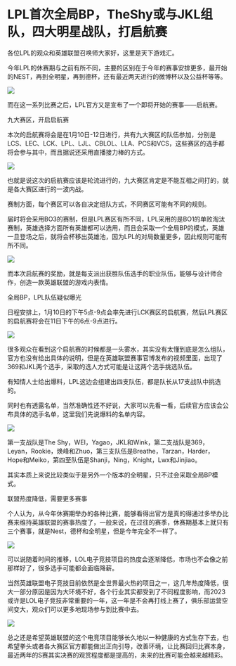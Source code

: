 # LPL首次全局BP，TheShy或与JKL组队，四大明星战队，打启航赛

各位LPL的观众和英雄联盟召唤师大家好，这里是天下游戏汇。

今年LPL的休赛期与之前有所不同，主要的区别在于今年的赛事安排更多，最开始的NEST，再到全明星，再到德杯，还有最近两天进行的微博杯以及公益杯等等。

![](https://inews.gtimg.com/news_bt/OTXRLrYaquryipHEvVbg30dnV5gl11s5tNF2ndVEn3QCQAA/1000)

而在这一系列比赛之后，LPL官方又是宣布了一个即将开始的赛事——启航赛。

九大赛区，开启启航赛

本次的启航赛将会是在1月10日-12日进行，共有九大赛区的队伍参加，分别是LCS、LEC、LCK、LPL、LJL、CBLOL、LLA、PCS和VCS，这些赛区的选手都将会参与其中，而且据说还采用直播接力棒的方式。

![](https://inews.gtimg.com/news_bt/OypMFV_J2l8loX9OMC0KDOwfmtTQbW-9k9-4Gtsf3An_IAA/1000)

也就是说这次的启航赛应该是轮流进行的，九大赛区肯定是不能互相之间打的，就是各大赛区进行的一波内战。

赛制方面，每个赛区可以各自决定组队方式，不同赛区可能有不同的规则。

届时将会采用BO3的赛制，但是LPL赛区有所不同，LPL采用的是BO1的单败淘汰赛制，英雄选择方面所有英雄都可以选用，而且会采取一个全局BP的模式，英雄一旦登场之后，就将会杯移出英雄池，因为LPL的对局数量更多，因此规则可能有所不同。

![](https://inews.gtimg.com/news_bt/OGoQif7zYbKW_eKSo14TkTnxqy8Lx1I3QRXNdbe_NIjTcAA/1000)

而本次启航赛的奖励，就是每支派出获胜队伍选手的职业队伍，能够与设计师合作，创造一款英雄联盟的游戏内表情。

全局BP，LPL队伍疑似曝光

日程安排上，1月10日的下午5点-9点会率先进行LCK赛区的启航赛，然后LPL赛区的启航赛将会在11日下午的6点-9点进行。

![](https://inews.gtimg.com/news_bt/Ol-2td_Vonpf0W-Q5n3fBzuZw7ATunO9k0gi3-ibW71YsAA/1000)

很多观众在看到这个启航赛的时候都是一头雾水，其实没有太懂到底是怎么组队，官方也没有给出具体的说明，但是在英雄联盟赛事官博发布的视频里面，出现了369和JKL两个选手，采取的选人方式可能是让这两个选手挑选队伍。

有知情人士给出爆料，LPL这边会组建出四支队伍，都是队长从17支战队中挑选的。

同时也有透露名单，当然准确性还不好说，大家可以先看一看，后续官方应该会公布具体的选手名单，这里我们先说爆料的名单内容。

![](https://inews.gtimg.com/news_bt/OwMS0N0QV79J6u5lz-t3LI7N4yT72bz_Jcg40VKPjyX2YAA/1000)

第一支战队是The
Shy，WEI，Yagao，JKL和Wink，第二支战队是369，Leyan，Rookie，焕峰和Zhuo，第三支队伍是Breathe，Tarzan，Harder，Hope和Meiko，第四至队伍是Shanji，Ning，Knight，Lwx和Jinjiao。

其实本质上来说比较类似于是另外一个版本的全明星，只不过会采取全局BP模式。

联盟热度降低，需要更多赛事

个人认为，从今年休赛期举办的各种比赛，能够看得出官方是真的得通过多举办比赛来维持英雄联盟的赛事热度了，一般来说，在过往的赛季，休赛期基本上就只有三个赛事，就是Nest，德杯和全明星，但是今年完全不一样了。

![](https://inews.gtimg.com/news_bt/OKHh2SVaS7QtlyuXz67pQJb0OgIRJErsd9i-K6a2qCP8MAA/1000)

可以说随着时间的推移，LOL电子竞技项目的热度会逐渐降低，市场也不会像之前那样好了，很多选手可能都会面临降薪。

当然英雄联盟电子竞技目前依然是全世界最火热的项目之一，这几年热度降低，很大一部分原因是因为大环境不好，各个行业其实都受到了不同程度影响，而2023或许是LOL电子竞技非常重要的一年，这一年是不会再打线上赛了，俱乐部运营空间变大，观众们可以更多地现场参与到比赛中去。

![](https://inews.gtimg.com/news_bt/OIxnJKAZU_Ti1DWynyCg5jGhbsuhp1HfdlKcq8pFonyeQAA/1000)

总之还是希望英雄联盟的这个电竞项目能够长久地以一种健康的方式生存下去，也希望拳头或者各大赛区官方都能做出正向引导，改善环境，让比赛回归比赛本身，最近两年的S赛其实决赛的观赏程度都是提高的，未来的比赛可能会越来越精彩。

